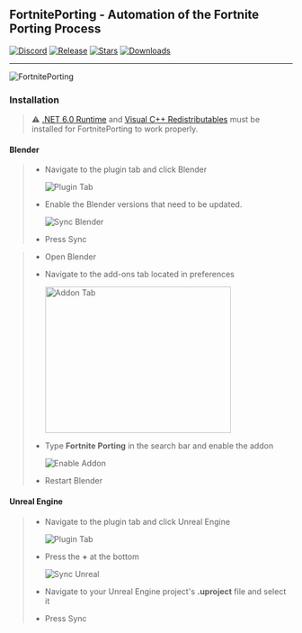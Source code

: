 ﻿FortnitePorting - Automation of the Fortnite Porting Process
------------------------------------------

[![Discord](https://discord.com/api/guilds/866821077769781249/widget.png?style=shield)](https://discord.gg/DZ5YFXdBA6)
[![Release](https://img.shields.io/github/release/halfuwu/FortnitePorting)]()
[![Stars](https://img.shields.io/github/stars/halfuwu/FortnitePorting?color=yellow)]()
[![Downloads](https://img.shields.io/github/downloads/halfuwu/FortnitePorting/total?color=green)]()
***
<img src="https://github.com/halfuwu/FortnitePorting/blob/master/.github/images/preview.png?raw=true" alt="FortnitePorting">

### Installation

> ⚠️ [.NET 6.0 Runtime](https://dotnet.microsoft.com/en-us/download/dotnet/thank-you/runtime-desktop-6.0.20-windows-x64-installer) and [Visual C++ Redistributables](https://aka.ms/vs/17/release/vc_redist.x64.exe) must be installed for FortnitePorting to work properly.

#### Blender

> * Navigate to the plugin tab and click Blender
>
>   <img src="https://github.com/halfuwu/FortnitePorting/blob/master/.github/images/pluginTab.png?raw=true" alt="Plugin Tab">
>
> * Enable the Blender versions that need to be updated.
>
>   <img src="https://github.com/halfuwu/FortnitePorting/blob/master/.github/images/syncBlender.png?raw=true" alt="Sync Blender">
>
> * Press Sync


> * Open Blender
> * Navigate to the add-ons tab located in preferences
>
>   <img src="https://docs.blender.org/manual/en/latest/_images/editors_preferences_section_addons.png" alt="Addon Tab" height=260 width=330>
>
> * Type **Fortnite Porting** in the search bar and enable the addon
>
>    <img src="https://github.com/halfuwu/FortnitePorting/blob/master/.github/images/enableBlender.png?raw=true" alt="Enable Addon">
>
> * Restart Blender

#### Unreal Engine

> * Navigate to the plugin tab and click Unreal Engine
>
>   <img src="https://github.com/halfuwu/FortnitePorting/blob/master/.github/images/pluginTab.png?raw=true" alt="Plugin Tab">
>
> * Press the **+** at the bottom
> 
>   <img src="https://github.com/halfuwu/FortnitePorting/blob/master/.github/images/syncUnreal.png?raw=true" alt="Sync Unreal">
>
> * Navigate to your Unreal Engine project's **.uproject** file and select it
> * Press Sync

